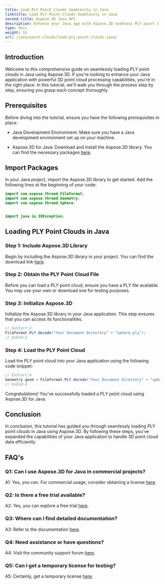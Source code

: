 ```yaml
---
title: Load PLY Point Clouds Seamlessly in Java
linktitle: Load PLY Point Clouds Seamlessly in Java
second_title: Aspose.3D Java API
description: Enhance your Java app with Aspose.3D seamless PLY point cloud loading. Step-by-step guide, FAQs, and support.
type: docs
weight: 11
url: /java/point-clouds/load-ply-point-clouds-java/
---
```

## Introduction

Welcome to this comprehensive guide on seamlessly loading PLY point clouds in Java using Aspose.3D. If you're looking to enhance your Java application with powerful 3D point cloud processing capabilities, you're in the right place. In this tutorial, we'll walk you through the process step by step, ensuring you grasp each concept thoroughly.

## Prerequisites

Before diving into the tutorial, ensure you have the following prerequisites in place:

- Java Development Environment: Make sure you have a Java development environment set up on your machine.

- Aspose.3D for Java: Download and install the Aspose.3D library. You can find the necessary packages [here](https://releases.aspose.com/3d/java/).

## Import Packages

In your Java project, import the Aspose.3D library to get started. Add the following lines at the beginning of your code:

```java
import com.aspose.threed.FileFormat;
import com.aspose.threed.Geometry;
import com.aspose.threed.Sphere;


import java.io.IOException;
```

## Loading PLY Point Clouds in Java

### Step 1: Include Aspose.3D Library

Begin by including the Aspose.3D library in your project. You can find the download link [here](https://releases.aspose.com/3d/java/).

### Step 2: Obtain the PLY Point Cloud File

Before you can load a PLY point cloud, ensure you have a PLY file available. You may use your own or download one for testing purposes.

### Step 3: Initialize Aspose.3D

Initialize the Aspose.3D library in your Java application. This step ensures that you can access its functionalities.

```java
// ExStart:3
FileFormat.PLY.decode("Your Document Directory" + "sphere.ply");
// ExEnd:3
```

### Step 4: Load the PLY Point Cloud

Load the PLY point cloud into your Java application using the following code snippet:

```java
// ExStart:4
Geometry geom = FileFormat.PLY.decode("Your Document Directory" + "sphere.ply");
// ExEnd:4
```

Congratulations! You've successfully loaded a PLY point cloud using Aspose.3D for Java.

## Conclusion

In conclusion, this tutorial has guided you through seamlessly loading PLY point clouds in Java using Aspose.3D. By following these steps, you've expanded the capabilities of your Java application to handle 3D point cloud data efficiently.

## FAQ's

### Q1: Can I use Aspose.3D for Java in commercial projects?

A1: Yes, you can. For commercial usage, consider obtaining a license [here](https://purchase.aspose.com/buy).

### Q2: Is there a free trial available?

A2: Yes, you can explore a free trial [here](https://releases.aspose.com/).

### Q3: Where can I find detailed documentation?

A3: Refer to the documentation [here](https://reference.aspose.com/3d/java/).

### Q4: Need assistance or have questions?

A4: Visit the community support forum [here](https://forum.aspose.com/c/3d/18).

### Q5: Can I get a temporary license for testing?

A5: Certainly, get a temporary license [here](https://purchase.aspose.com/temporary-license/).

